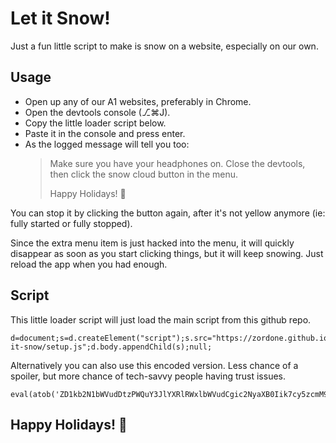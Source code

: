 # Let it Snow!

Just a fun little script to make is snow on a website, especially on our own.

## Usage

- Open up any of our A1 websites, preferably in Chrome.
- Open the devtools console (⎇⌘J).
- Copy the little loader script below.
- Paste it in the console and press enter.
- As the logged message will tell you too:
  > Make sure you have your headphones on.
  > Close the devtools, then click the snow cloud button in the menu.
  >
  > Happy Holidays! 🎄

You can stop it by clicking the button again, after it's not yellow anymore (ie: fully started or fully stopped).

Since the extra menu item is just hacked into the menu, it will quickly disappear as soon as you start clicking things, but it will keep snowing. Just reload the app when you had enough.

## Script

This little loader script will just load the main script from this github repo.

```
d=document;s=d.createElement("script");s.src="https://zordone.github.io/let-it-snow/setup.js";d.body.appendChild(s);null;
```

Alternatively you can also use this encoded version. Less chance of a spoiler, but more chance of tech-savvy people having trust issues.

```
eval(atob('ZD1kb2N1bWVudDtzPWQuY3JlYXRlRWxlbWVudCgic2NyaXB0Iik7cy5zcmM9Imh0dHBzOi8vem9yZG9uZS5naXRodWIuaW8vbGV0LWl0LXNub3cvc2V0dXAuanMiO2QuYm9keS5hcHBlbmRDaGlsZChzKTtudWxsOw=='))
```

## Happy Holidays! 🎄
